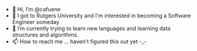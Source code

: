 - 👋 Hi, I’m @cafuene
- 👀 I got to Rutgers University and I'm interested in becoming a Software Engineer someday
- 🌱 I’m currently trying to learn new languages and learning data structures and algorithms.
- 📫 How to reach me ... haven't figured this out yet -_-

<!---
cafuene/cafuene is a ✨ special ✨ repository because its `README.md` (this file) appears on your GitHub profile.
You can click the Preview link to take a look at your changes.
--->
